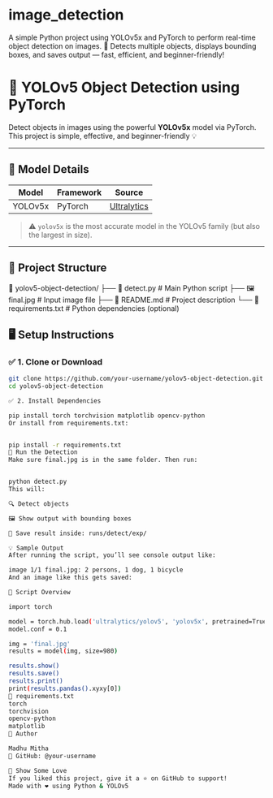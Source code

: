 # image_detection
A simple Python project using YOLOv5x and PyTorch to perform real-time object detection on images. 🚀 Detects multiple objects, displays bounding boxes, and saves output — fast, efficient, and beginner-friendly!
# 🦾 YOLOv5 Object Detection using PyTorch

Detect objects in images using the powerful **YOLOv5x** model via PyTorch. This project is simple, effective, and beginner-friendly 💡

---

## 🧠 Model Details

| Model     | Framework | Source                     |
|-----------|-----------|----------------------------|
| YOLOv5x   | PyTorch   | [Ultralytics](https://github.com/ultralytics/yolov5) |

> ⚠️ `yolov5x` is the most accurate model in the YOLOv5 family (but also the largest in size).

---

## 📂 Project Structure

📁 yolov5-object-detection/
├── 📄 detect.py # Main Python script
├── 🖼️ final.jpg # Input image file
├── 📄 README.md # Project description
└── 📄 requirements.txt # Python dependencies (optional)

## 🖥️ Setup Instructions

### ✅ 1. Clone or Download
```bash
git clone https://github.com/your-username/yolov5-object-detection.git
cd yolov5-object-detection

✅ 2. Install Dependencies

pip install torch torchvision matplotlib opencv-python
Or install from requirements.txt:


pip install -r requirements.txt
🚀 Run the Detection
Make sure final.jpg is in the same folder. Then run:


python detect.py
This will:

🔍 Detect objects

🖼️ Show output with bounding boxes

💾 Save result inside: runs/detect/exp/

💡 Sample Output
After running the script, you’ll see console output like:

image 1/1 final.jpg: 2 persons, 1 dog, 1 bicycle
And an image like this gets saved:

🧪 Script Overview

import torch

model = torch.hub.load('ultralytics/yolov5', 'yolov5x', pretrained=True)
model.conf = 0.1

img = 'final.jpg'
results = model(img, size=980)

results.show()
results.save()
results.print()
print(results.pandas().xyxy[0])
🧾 requirements.txt
torch
torchvision
opencv-python
matplotlib
🙋 Author

Madhu Mitha
📍 GitHub: @your-username

🌟 Show Some Love
If you liked this project, give it a ⭐ on GitHub to support!
Made with ❤️ using Python & YOLOv5

